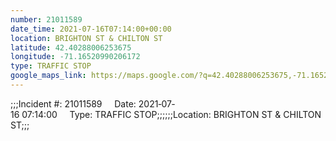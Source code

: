 ```yaml
---
number: 21011589
date_time: 2021-07-16T07:14:00+00:00
location: BRIGHTON ST & CHILTON ST
latitude: 42.40288006253675
longitude: -71.16520990206172
type: TRAFFIC STOP
google_maps_link: https://maps.google.com/?q=42.40288006253675,-71.16520990206172
---
```


;;;Incident #: 21011589     Date: 2021‐07‐16 07:14:00     Type: TRAFFIC STOP;;;;;;Location: BRIGHTON ST & CHILTON ST;;;
